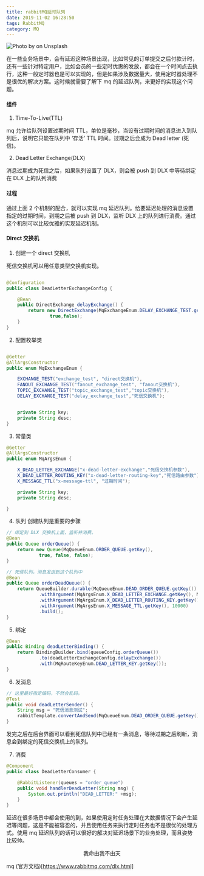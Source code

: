 ```yaml
---
title: rabbitMQ延时队列
date: 2019-11-02 16:28:50
tags: RabbitMQ
category: MQ
---
```


![Photo by on Unsplash](/rabbitMqDelayQueue.png)

在一些业务场景中，会有延迟这种场景出现，比如常见的订单提交之后付款计时，还有一些针对特定用户，比如会员的一些定时优惠的发放，都会在一个时间点去执行，这种一般定时器也是可以实现的，但是如果涉及数据量大，使用定时器处理不是很优的解决方案。这时候就需要了解下 mq 的延迟队列，来更好的实现这个问题。

<!-- more -->

#### 组件

1. Time-To-Live(TTL)

mq 允许给队列设置过期时间 TTL，单位是毫秒，当设有过期时间的消息进入到队列后，说明它只能在队列中 ‘存活’ TTL 时间。过期之后会成为 Dead letter (死信)。

2. Dead Letter Exchange(DLX)

消息过期成为死信之后，如果队列设置了 DLX，则会被 push 到 DLX 中等待绑定在 DLX 上的队列消费

#### 过程

通过上面 2 个机制的配合，就可以实现 mq 延迟队列。给要延迟处理的消息设置指定的过期时间，到期之后被 push 到 DLX，监听 DLX 上的队列进行消费。通过这个机制可以比较优雅的实现延迟机制。


#### Direct 交换机

1. 创建一个 direct 交换机

死信交换机可以用任意类型交换机实现。
```java

@Configuration
public class DeadLetterExchangeConfig {

    @Bean
    public DirectExchange delayExchange() {
        return new DirectExchange(MqExchangeEnum.DELAY_EXCHANGE_TEST.getKey(),
                true,false);
    }
}
```

2. 配置枚举类
``` java

@Getter
@AllArgsConstructor
public enum MqExchangeEnum {

    EXCHANGE_TEST("exchange_test", "direct交换机"),
    FANOUT_EXCHANGE_TEST("fanout_exchange_test", "fanout交换机"),
    TOPIC_EXCHANGE_TEST("topic_exchange_test","topic交换机"),
    DELAY_EXCHANGE_TEST("delay_exchange_test","死信交换机");


    private String key;
    private String desc;
}
```

3. 常量类
```java
@Getter
@AllArgsConstructor
public enum MqArgsEnum {

    X_DEAD_LETTER_EXCHANGE("x-dead-letter-exchange","死信交换机参数"),
    X_DEAD_LETTER_ROUTING_KEY("x-dead-letter-routing-key","死信路由参数"),
    X_MESSAGE_TTL("x-message-ttl", "过期时间");

    private String key;
    private String desc;

}
```
4. 队列
创建队列是重要的步骤
```java
// 绑定到 DLX 交换机上面，监听并消费。
@Bean
public Queue orderQueue() {
    return new Queue(MqQueueEnum.ORDER_QUEUE.getKey(),
            true, false, false);
}

// 死信队列，消息发送到这个队列中
@Bean
public Queue orderDeadQueue() {
    return QueueBuilder.durable(MqQueueEnum.DEAD_ORDER_QUEUE.getKey())
            .withArgument(MqArgsEnum.X_DEAD_LETTER_EXCHANGE.getKey(), MqExchangeEnum.DELAY_EXCHANGE_TEST.getKey())
            .withArgument(MqArgsEnum.X_DEAD_LETTER_ROUTING_KEY.getKey(), MqRouteKeyEnum.DEAD_LETTER_KEY.getKey())
            .withArgument(MqArgsEnum.X_MESSAGE_TTL.getKey(), 10000)
            .build();
}
```

5. 绑定
```java
@Bean
public Binding deadLetterBinding() {
    return BindingBuilder.bind(queueConfig.orderQueue())
            .to(deadLetterExchangeConfig.delayExchange())
            .with(MqRouteKeyEnum.DEAD_LETTER_KEY.getKey());
}
```

6. 发消息
```java
// 这里最好指定编码，不然会乱码。
@Test
public void deadLetterSender() {
    String msg = "死信消息测试";
    rabbitTemplate.convertAndSend(MqQueueEnum.DEAD_ORDER_QUEUE.getKey(),msg);
}
```
发完之后在后台界面可以看到死信队列中已经有一条消息，等待过期之后刷新，消息会到绑定的死信交换机上的队列。

7. 消费
```java
@Component
public class DeadLetterConsumer {

    @RabbitListener(queues = "order_queue")
    public void handlerDeadLetter(String msg) {
        System.out.println("DEAD_LETTER:" +msg);
    }
}
```

延迟在很多场景中都会使用的到，如果使用定时任务处理在大数据情况下会产生延迟等问题，这是不能被容忍的，并且使用任务来执行定时任务也不是很优的处理方式。使用 mq 延迟队列的话可以很好的解决对延迟场景下的业务处理，而且姿势比较帅。



<center>我命由我不由天</center>


mq (官方文档)[https://www.rabbitmq.com/dlx.html]